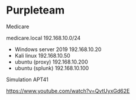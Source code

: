 # Purpleteam

Medicare

medicare.local
192.168.10.0/24

- Windows server 2019 192.168.10.20
- Kali linux 192.168.10.50
- ubuntu (proxy)  192.168.10.200
- ubuntu (splunk) 192.168.10.100

Simulation APT41



https://www.youtube.com/watch?v=QvtUyxGd62E
